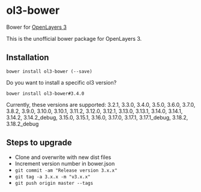 ol3-bower
================

Bower for [OpenLayers 3](http://openlayers.org)

This is the unofficial bower package for OpenLayers 3.

## Installation
`bower install ol3-bower (--save)`

Do you want to install a specific ol3 version?

`bower install ol3-bower#3.4.0`

Currently, these versions are supported: 3.2.1, 3.3.0, 3.4.0, 3.5.0, 3.6.0, 3.7.0, 3.8.2, 3.9.0, 3.10.0, 3.10.1, 3.11.2, 3.12.0, 3.12.1, 3.13.0, 3.13.1, 3.14.0, 3.14.1, 3.14.2, 3.14.2_debug, 3.15.0, 3.15.1, 3.16.0, 3.17.0, 3.17.1, 3.17.1_debug, 3.18.2, 3.18.2_debug

## Steps to upgrade
* Clone and overwrite with new dist files
* Increment version number in bower.json
* `git commit -am "Release version 3.x.x"`
* `git tag -a 3.x.x -m "v3.x.x"`
* `git push origin master --tags`
